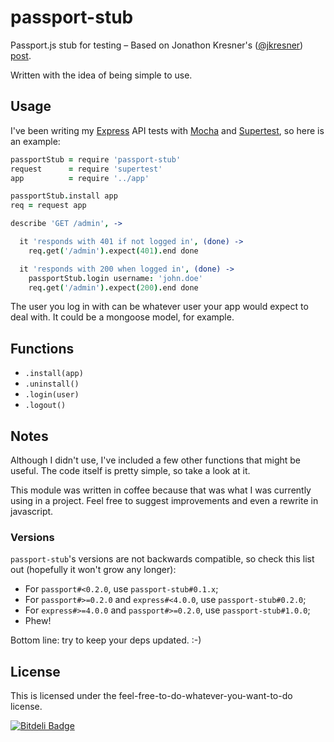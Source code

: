 # passport-stub

Passport.js stub for testing – Based on Jonathon Kresner's ([@jkresner](https://github.com/jkresner)) [post](http://hackerpreneurialism.com/post/48344246498/node-js-testing-mocking-authenticated-passport-js).

Written with the idea of being simple to use.

## Usage
I've been writing my [Express](http://expressjs.com/) API tests with [Mocha](http://visionmedia.github.io/mocha/) and [Supertest](https://github.com/visionmedia/supertest), so here is an example:

```coffeescript
passportStub = require 'passport-stub'
request      = require 'supertest'
app          = require '../app'

passportStub.install app
req = request app

describe 'GET /admin', ->

  it 'responds with 401 if not logged in', (done) ->
    req.get('/admin').expect(401).end done

  it 'responds with 200 when logged in', (done) ->
    passportStub.login username: 'john.doe'
    req.get('/admin').expect(200).end done
```
The user you log in with can be whatever user your app would expect to deal with. It could be a mongoose model, for example.

## Functions
 - `.install(app)`
 - `.uninstall()`
 - `.login(user)`
 - `.logout()`

## Notes
Although I didn't use, I've included a few other functions that might be useful. The code itself is pretty simple, so take a look at it.

This module was written in coffee because that was what I was currently using in a project. Feel free to suggest improvements and even a rewrite in javascript.

### Versions
`passport-stub`'s versions are not backwards compatible, so check this list out (hopefully it won't grow any longer):

* For `passport#<0.2.0`, use `passport-stub#0.1.x`;
* For `passport#>=0.2.0` and `express#<4.0.0`, use `passport-stub#0.2.0`;
* For `express#>=4.0.0` and `passport#>=0.2.0`, use `passport-stub#1.0.0`;
* Phew!

Bottom line: try to keep your deps updated. :-)

## License
This is licensed under the feel-free-to-do-whatever-you-want-to-do license.

[![Bitdeli Badge](https://d2weczhvl823v0.cloudfront.net/gtramontina/passport-stub/trend.png)](https://bitdeli.com/free "Bitdeli Badge")
